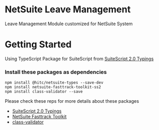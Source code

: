 # NetSuite Leave Management
Leave Management Module customized for NetSuite System


# Getting Started
Using TypeScript Package for SuiteScript from [SuiteScript 2.0 Typings](https://github.com/headintheclouddev/typings-suitescript-2.0)

### Install these packages as dependencies

```
npm install @hitc/netsuite-types --save-dev 
npm install netsuite-fasttrack-toolkit-ss2 
npm install class-validator --save
```

Please check these reps for more details about these packages
- [SuiteScript 2.0 Typings](https://github.com/headintheclouddev/typings-suitescript-2.0)
- [NetSuite Fasttrack Toolkit](https://github.com/ExploreConsulting/netsuite-fasttrack-toolkit-ss2)
- [class-validator](https://github.com/typestack/class-validator)
